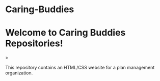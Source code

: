 # Caring-Buddies

<h1>Welcome to Caring Buddies Repositories!</h1>>

This repository contains an HTML/CSS website for a plan management organization.
